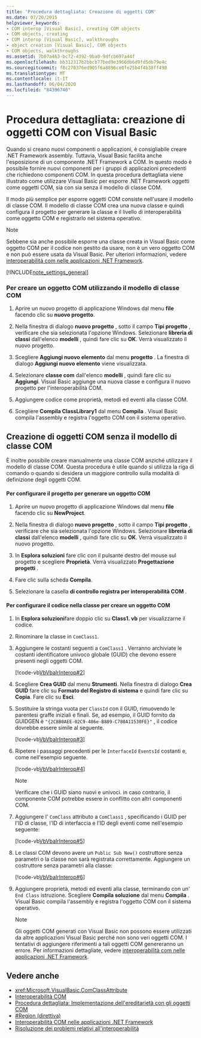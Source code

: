 ```yaml
---
title: 'Procedura dettagliata: Creazione di oggetti COM'
ms.date: 07/20/2015
helpviewer_keywords:
- COM interop [Visual Basic], creating COM objects
- COM objects, creating
- COM interop [Visual Basic], walkthroughs
- object creation [Visual Basic], COM objects
- COM objects, walkthroughs
ms.assetid: 7b07a463-bc72-4392-9ba0-9dfcb697a44f
ms.openlocfilehash: bb312317b2bbcb77bed9e3966db6d9fd5db79e4c
ms.sourcegitcommit: f8c270376ed905f6a8896ce0fe25b4f4b38ff498
ms.translationtype: MT
ms.contentlocale: it-IT
ms.lasthandoff: 06/04/2020
ms.locfileid: "84396740"
---
```

# <a name="walkthrough-creating-com-objects-with-visual-basic"></a>Procedura dettagliata: creazione di oggetti COM con Visual Basic
Quando si creano nuovi componenti o applicazioni, è consigliabile creare .NET Framework assembly. Tuttavia, Visual Basic facilita anche l'esposizione di un componente .NET Framework a COM. In questo modo è possibile fornire nuovi componenti per i gruppi di applicazioni precedenti che richiedono componenti COM. In questa procedura dettagliata viene illustrato come utilizzare Visual Basic per esporre .NET Framework oggetti come oggetti COM, sia con sia senza il modello di classe COM.  
  
 Il modo più semplice per esporre oggetti COM consiste nell'usare il modello di classe COM. Il modello di classe COM crea una nuova classe e quindi configura il progetto per generare la classe e il livello di interoperabilità come oggetto COM e registrarlo nel sistema operativo.  
  
> [!NOTE]
> Sebbene sia anche possibile esporre una classe creata in Visual Basic come oggetto COM per il codice non gestito da usare, non è un vero oggetto COM e non può essere usata da Visual Basic. Per ulteriori informazioni, vedere [interoperabilità com nelle applicazioni .NET Framework](com-interoperability-in-net-framework-applications.md).  
  
[!INCLUDE[note_settings_general](~/includes/note-settings-general-md.md)]  
  
### <a name="to-create-a-com-object-by-using-the-com-class-template"></a>Per creare un oggetto COM utilizzando il modello di classe COM  
  
1. Aprire un nuovo progetto di applicazione Windows dal menu **file** facendo clic su **nuovo progetto**.  
  
2. Nella finestra di dialogo **nuovo progetto** , sotto il campo **Tipi progetto** , verificare che sia selezionata l'opzione Windows. Selezionare **libreria di classi** dall'elenco **modelli** , quindi fare clic su **OK**. Verrà visualizzato il nuovo progetto.  
  
3. Scegliere **Aggiungi nuovo elemento** dal menu **progetto** . La finestra di dialogo **Aggiungi nuovo elemento** viene visualizzata.  
  
4. Selezionare **classe com** dall'elenco **modelli** , quindi fare clic su **Aggiungi**. Visual Basic aggiunge una nuova classe e configura il nuovo progetto per l'interoperabilità COM.  
  
5. Aggiungere codice come proprietà, metodi ed eventi alla classe COM.  
  
6. Scegliere **Compila ClassLibrary1** dal menu **Compila** . Visual Basic compila l'assembly e registra l'oggetto COM con il sistema operativo.  
  
## <a name="creating-com-objects-without-the-com-class-template"></a>Creazione di oggetti COM senza il modello di classe COM  
 È inoltre possibile creare manualmente una classe COM anziché utilizzare il modello di classe COM. Questa procedura è utile quando si utilizza la riga di comando o quando si desidera un maggiore controllo sulla modalità di definizione degli oggetti COM.  
  
#### <a name="to-set-up-your-project-to-generate-a-com-object"></a>Per configurare il progetto per generare un oggetto COM  
  
1. Aprire un nuovo progetto di applicazione Windows dal menu **file** facendo clic su **NewProject**.  
  
2. Nella finestra di dialogo **nuovo progetto** , sotto il campo **Tipi progetto** , verificare che sia selezionata l'opzione Windows. Selezionare **libreria di classi** dall'elenco **modelli** , quindi fare clic su **OK**. Verrà visualizzato il nuovo progetto.  
  
3. In **Esplora soluzioni** fare clic con il pulsante destro del mouse sul progetto e scegliere **Proprietà**. Verrà visualizzato **Progettazione progetti** .  
  
4. Fare clic sulla scheda **Compila**.  
  
5. Selezionare la casella **di controllo registra per interoperabilità COM** .  
  
#### <a name="to-set-up-the-code-in-your-class-to-create-a-com-object"></a>Per configurare il codice nella classe per creare un oggetto COM  
  
1. In **Esplora soluzioni**fare doppio clic su **Class1. vb** per visualizzarne il codice.  
  
2. Rinominare la classe in `ComClass1`.  
  
3. Aggiungere le costanti seguenti a `ComClass1` . Verranno archiviate le costanti identificatore univoco globale (GUID) che devono essere presenti negli oggetti COM.  
  
     [!code-vb[VbVbalrInterop#2](~/samples/snippets/visualbasic/VS_Snippets_VBCSharp/VbVbalrInterop/VB/Class1.vb#2)]  
  
4. Scegliere **Crea GUID** dal menu **Strumenti**. Nella finestra di dialogo **Crea GUID** fare clic su **Formato del Registro di sistema** e quindi fare clic su **Copia**. Fare clic su **Esci**.  
  
5. Sostituire la stringa vuota per `ClassId` con il GUID, rimuovendo le parentesi graffe iniziali e finali. Se, ad esempio, il GUID fornito da GUIDGEN è `"{2C8B0AEE-02C9-486e-B809-C780A11530FE}"` , il codice dovrebbe essere simile al seguente.  
  
     [!code-vb[VbVbalrInterop#3](~/samples/snippets/visualbasic/VS_Snippets_VBCSharp/VbVbalrInterop/VB/Class1.vb#3)]  
  
6. Ripetere i passaggi precedenti per le `InterfaceId` `EventsId` costanti e, come nell'esempio seguente.  
  
     [!code-vb[VbVbalrInterop#4](~/samples/snippets/visualbasic/VS_Snippets_VBCSharp/VbVbalrInterop/VB/Class1.vb#4)]  
  
    > [!NOTE]
    > Verificare che i GUID siano nuovi e univoci. in caso contrario, il componente COM potrebbe essere in conflitto con altri componenti COM.  
  
7. Aggiungere l' `ComClass` attributo a `ComClass1` , specificando i GUID per l'ID di classe, l'ID di interfaccia e l'ID degli eventi come nell'esempio seguente:  
  
     [!code-vb[VbVbalrInterop#5](~/samples/snippets/visualbasic/VS_Snippets_VBCSharp/VbVbalrInterop/VB/Class1.vb#5)]  
  
8. Le classi COM devono avere un `Public Sub New()` costruttore senza parametri o la classe non sarà registrata correttamente. Aggiungere un costruttore senza parametri alla classe:  
  
     [!code-vb[VbVbalrInterop#6](~/samples/snippets/visualbasic/VS_Snippets_VBCSharp/VbVbalrInterop/VB/Class1.vb#6)]  
  
9. Aggiungere proprietà, metodi ed eventi alla classe, terminando con un' `End Class` istruzione. Scegliere **Compila soluzione** dal menu **Compila** . Visual Basic compila l'assembly e registra l'oggetto COM con il sistema operativo.  
  
    > [!NOTE]
    > Gli oggetti COM generati con Visual Basic non possono essere utilizzati da altre applicazioni Visual Basic perché non sono veri oggetti COM. I tentativi di aggiungere riferimenti a tali oggetti COM genereranno un errore. Per informazioni dettagliate, vedere [interoperabilità com nelle applicazioni .NET Framework](com-interoperability-in-net-framework-applications.md).  
  
## <a name="see-also"></a>Vedere anche

- <xref:Microsoft.VisualBasic.ComClassAttribute>
- [Interoperabilità COM](index.md)
- [Procedura dettagliata: Implementazione dell'ereditarietà con gli oggetti COM](walkthrough-implementing-inheritance-with-com-objects.md)
- [#Region (direttiva)](../../language-reference/directives/region-directive.md)
- [Interoperabilità COM nelle applicazioni .NET Framework](com-interoperability-in-net-framework-applications.md)
- [Risoluzione dei problemi relativi all'interoperabilità](troubleshooting-interoperability.md)
